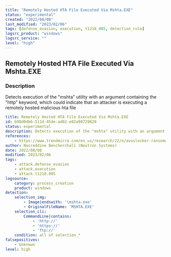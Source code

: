 ```yaml
---
title: "Remotely Hosted HTA File Executed Via Mshta.EXE"
status: "experimental"
created: "2022/08/08"
last_modified: "2023/02/06"
tags: [defense_evasion, execution, t1218_005, detection_rule]
logsrc_product: "windows"
logsrc_service: ""
level: "high"
---
```


## Remotely Hosted HTA File Executed Via Mshta.EXE

### Description

Detects execution of the "mshta" utility with an argument containing the "http" keyword, which could indicate that an attacker is executing a remotely hosted malicious hta file

```yml
title: Remotely Hosted HTA File Executed Via Mshta.EXE
id: b98d0db6-511d-45de-ad02-e82a98729620
status: experimental
description: Detects execution of the "mshta" utility with an argument containing the "http" keyword, which could indicate that an attacker is executing a remotely hosted malicious hta file
references:
    - https://www.trendmicro.com/en_us/research/22/e/avoslocker-ransomware-variant-abuses-driver-file-to-disable-anti-Virus-scans-log4shell.html
author: Nasreddine Bencherchali (Nextron Systems)
date: 2022/08/08
modified: 2023/02/06
tags:
    - attack.defense_evasion
    - attack.execution
    - attack.t1218.005
logsource:
    category: process_creation
    product: windows
detection:
    selection_img:
        - Image|endswith: '\mshta.exe'
        - OriginalFileName: 'MSHTA.EXE'
    selection_cli:
        CommandLine|contains:
            - 'http://'
            - 'https://'
            - 'ftp://'
    condition: all of selection_*
falsepositives:
    - Unknown
level: high

```
